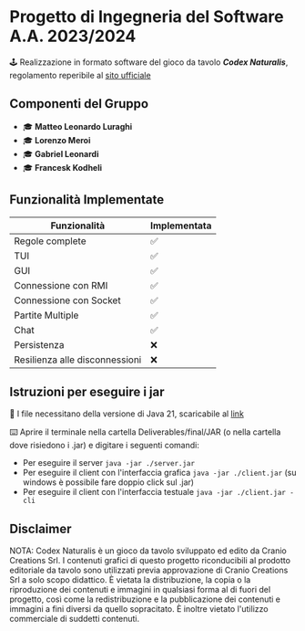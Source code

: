 # Progetto di Ingegneria del Software A.A. 2023/2024

🕹️ Realizzazione in formato software del gioco da tavolo ***Codex Naturalis***, regolamento reperibile al 
[sito ufficiale](https://www.craniocreations.it/storage/media/product_downloads/126/1516/CODEX_ITA_Rules_compressed.pdf)

## Componenti del Gruppo

- 🎓 **Matteo Leonardo Luraghi**
- 🎓 **Lorenzo Meroi**
- 🎓 **Gabriel Leonardi**
- 🎓 **Francesk Kodheli**

## Funzionalità Implementate

| Funzionalità                      | Implementata |
|-----------------------------------|--------------|
| Regole complete                   | ✅           |
| TUI                               | ✅           |
| GUI                               | ✅           |
| Connessione con RMI               | ✅           |
| Connessione con Socket            | ✅           |
| Partite Multiple                  | ✅           |
| Chat                              | ✅           |
| Persistenza                       | ❌           |
| Resilienza alle disconnessioni    | ❌           |

## Istruzioni per eseguire i jar

📂 I file necessitano della versione di Java 21, scaricabile al [link](https://www.oracle.com/it/java/technologies/downloads/)

⌨️  Aprire il terminale nella cartella Deliverables/final/JAR (o nella cartella dove risiedono i .jar) e digitare i seguenti comandi:
- Per eseguire il server `java -jar ./server.jar`
- Per eseguire il client con l'interfaccia grafica `java -jar ./client.jar` (su windows è possibile fare doppio click sul .jar)
- Per eseguire il client con l'interfaccia testuale `java -jar ./client.jar -cli`

## Disclaimer
NOTA: Codex Naturalis è un gioco da tavolo sviluppato ed edito da Cranio Creations Srl. I contenuti grafici di questo progetto riconducibili al prodotto editoriale da tavolo sono utilizzati previa approvazione di Cranio Creations Srl a solo scopo didattico. È vietata la distribuzione, la copia o la riproduzione dei contenuti e immagini in qualsiasi forma al di fuori del progetto, così come la redistribuzione e la pubblicazione dei contenuti e immagini a fini diversi da quello sopracitato. È inoltre vietato l'utilizzo commerciale di suddetti contenuti.
